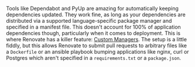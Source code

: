 <!--
.. title: Renovate Custom Managers
.. slug: renovate-custom-managers
.. date: 2021-02-28 00:00:00
.. tags: dependencies
.. category: 
.. link: 
.. description: 
.. type: text
-->

Tools like Dependabot and PyUp are amazing for automatically keeping dependencies updated. They work fine, as long as your dependencies are distributed via a supported language-specific package manager and specified in a manifest file. This doesn't account for 100% of application dependencies though, particularly when it comes to deployment. This is where Renovate has a killer feature: [Custom Managers](https://docs.renovatebot.com/modules/manager/regex/). The setup is a little fiddly, but this allows Renovate to submit pull requests to arbitrary files like a `Dockerfile` or an ansible playbook bumping applications like nginx, curl or Postgres which aren't specified in a `requirements.txt` or a `package.json`.

